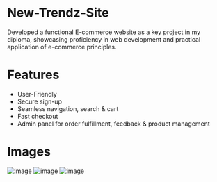# New-Trendz-Site
Developed a functional E-commerce website as a key project in my diploma, showcasing proficiency in web development and practical application of e-commerce principles.

# Features 
<ul>
  <li>User-Friendly</li>
  <li>Secure sign-up</li>
  <li>Seamless navigation, search & cart</li>
  <li>Fast checkout</li>
  <li>Admin panel for order fulfillment, feedback & product management</li>
</ul>

# Images
![image](https://github.com/Shifanadaf/New-Trendz-Site/assets/148196439/619bc9b6-48af-4f07-9f57-a3cb1ae4f9ff)
![image](https://github.com/Shifanadaf/New-Trendz-Site/assets/148196439/71484dcc-c2e5-4bd3-a5eb-f6110fe226d8)
![image](https://github.com/Shifanadaf/New-Trendz-Site/assets/148196439/cc3a42ca-2f91-4764-b6ff-a0ed91d53670)
